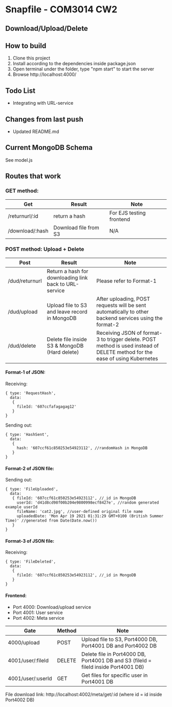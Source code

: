 # Snapfile - COM3014 CW2

## Download/Upload/Delete

## How to build

1. Clone this project
2. Install according to the dependencies inside package.json
3. Open terminal under the folder, type "npm start" to start the server
4. Browse http://localhost:4000/

## Todo List

- Integrating with URL-service

## Changes from last push

- Updated README.md

## Current MongoDB Schema

See model.js

## Routes that work

### GET method:

| Get             | Result                | Note                     |
| --------------- | --------------------- | ------------------------ |
| /returnurl/:id  | return a hash         | For EJS testing frontend |
| /download/:hash | Download file from S3 | N/A                      |

### POST method: Upload + Delete

| Post           | Result                                                 | Note                                                                                                                        |
| -------------- | ------------------------------------------------------ | --------------------------------------------------------------------------------------------------------------------------- |
| /dud/returnurl | Return a hash for downloading link back to URL-service | Please refer to Format-1                                                                                                    |
| /dud/upload    | Upload file to S3 and leave record in MongoDB          | After uploading, POST requests will be sent automatically to other backend services using the format-2                      |
| /dud/delete    | Delete file inside S3 & MongoDB (Hard delete)          | Receiving JSON of format-3 to trigger delete. POST method is used instead of DELETE method for the ease of using Kubernetes |

#### Format-1 of JSON:

Receiving:

```
{ type: 'RequestHash',
  data:
   {
     fileId: '607ccfafagagag12'
   }
}
```

Sending out:

```
{ type: 'HashSent',
  data:
   {
     hash: '607ccf61c850253e54923112', //randomHash in MongoDB
   }
}
```

#### Format-2 of JSON file:

Sending out:

```
{ type: 'FileUploaded',
  data:
   { fileId: '607ccf61c850253e54923112', //_id in MongoDB
     userId: 'd41d8cd98f00b204e9800998ecf8427e', //random generated example userId
     fileName: 'cat2.jpg', //user-defined original file name
     uploadedDate: 'Mon Apr 19 2021 01:31:29 GMT+0100 (British Summer Time)' //generated from Date(Date.now())
   }
}
```

#### Format-3 of JSON file:

Receiving:

```
{ type: 'FileDeleted',
  data:
   {
     fileId: '607ccf61c850253e54923112', //_id in MongoDB
   }
}
```

#### Frontend:

- Port 4000: Download/upload service
- Port 4001: User service
- Port 4002: Meta service

| Gate              | Method | Note                                                                                |
| ----------------- | ------ | ----------------------------------------------------------------------------------- |
| 4000/upload       | POST   | Upload file to S3, Port4000 DB, Port4001 DB and Port4002 DB                         |
| 4001/user/:fileId | DELETE | Delete file in Port4000 DB, Port4001 DB and S3 (fileId = fileId inside Port4001 DB) |
| 4001/user/:userId | GET    | Get files for specific user in Port4001 DB                                          |

File download link: http://localhost:4002/meta/get/:id (where id = id inside Port4002 DB)
